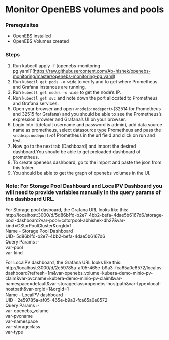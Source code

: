 # Monitor OpenEBS volumes and pools

### Prerequisites
* OpenEBS installed
* OpenEBS Volumes created

### Steps
1. Run kubectl apply -f [openebs-monitoring-pg.yaml]`(https://raw.githubusercontent.com/Ab-hishek/openebs-monitoring/master/openebs-monitoring-pg.yaml)
2. Run `kubectl get pods -o wide` to verify and to get where Prometheus and Grafana instances are running.
3. Run `kubectl get nodes -o wide` to get the node’s IP.
4. Run `kubectl get svc` and note down the port allocated to Prometheus and Grafana services.
5. Open your browser and open `<nodeip:nodeport>`(32514 for Prometheus and 32515 for Grafana) and you should be able to see the Prometheus’s expression browser and Grafana’s UI on your browser.
6. Login into it(default username and password is admin), add data source name as prometheus, select datasource type Prometheus and pass the `<nodeip:nodeport>`of Prometheus in the url field and click on run and test.
7. Now go to the next tab (Dashboard) and import the desired dashboard.You should be able to get preloaded dashboard of prometheus.
8. To create openebs dashboard, go to the import and paste the json from this folder.
9. You should be able to get the graph of openebs volumes in the UI.

### Note: For Storage Pool Dashboard and LocalPV Dashboard you will need to provide variables manually in the query params of the dashboard URL.

For Storage pool dasboard, the Grafana URL looks like this:
http://localhost:3000/d/5d86b1fd-b2e7-4bb2-befa-4dae5b6167d6/storage-pool-dashboard?var-pool=cstorpool-abhishek-dh27&var-kind=CStorPoolCluster&orgId=1  
Name - Storage Pool Dashboard  
UID- 5d86b1fd-b2e7-4bb2-befa-4dae5b6167d6  
Query Params :-  
var-pool  
var-kind  

For LocalPV dashboard, the Grafana URL looks like this:
http://localhost:3000/d/2e59785a-af05-465e-b9a3-fca65a0e8572/localpv-dashboard?refresh=1m&var-openebs_volume=kubera-demo-minio-pv-claim&var-pvcname=kubera-demo-minio-pv-claim&var-namespace=default&var-storageclass=openebs-hostpath&var-type=local-hostpath&var-orgId=1&orgId=1  
Name - LocalPV dashboard  
UID - 2e59785a-af05-465e-b9a3-fca65a0e8572  
Query Params :-  
var-openebs_volume  
var-pvcname  
var-namespace  
var-storageclass  
var-type  
